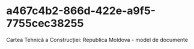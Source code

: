 # a467c4b2-866d-422e-a9f5-7755cec38255
Cartea Tehnică a Construcției: Republica Moldova - model de documente
